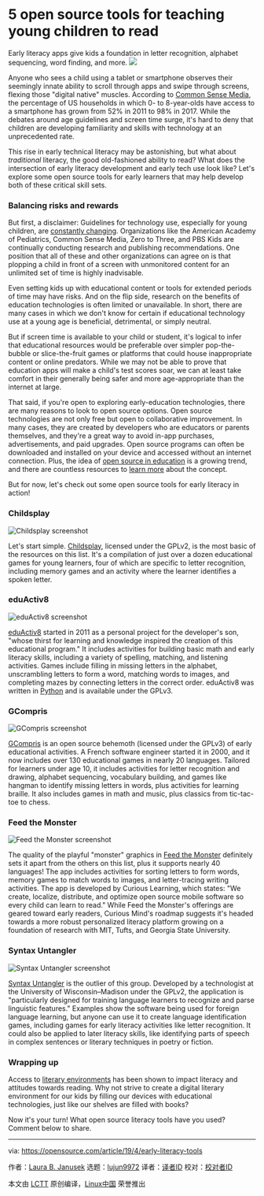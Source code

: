 [#]: collector: (lujun9972)
[#]: translator: ( )
[#]: reviewer: ( )
[#]: publisher: ( )
[#]: url: ( )
[#]: subject: (5 open source tools for teaching young children to read)
[#]: via: (https://opensource.com/article/19/4/early-literacy-tools)
[#]: author: (Laura B. Janusek https://opensource.com/users/lbjanusek)

5 open source tools for teaching young children to read
======
Early literacy apps give kids a foundation in letter recognition,
alphabet sequencing, word finding, and more.
![][1]

Anyone who sees a child using a tablet or smartphone observes their seemingly innate ability to scroll through apps and swipe through screens, flexing those "digital native" muscles. According to [Common Sense Media][2], the percentage of US households in which 0- to 8-year-olds have access to a smartphone has grown from 52% in 2011 to 98% in 2017. While the debates around age guidelines and screen time surge, it's hard to deny that children are developing familiarity and skills with technology at an unprecedented rate.

This rise in early technical literacy may be astonishing, but what about _traditional_ literacy, the good old-fashioned ability to read? What does the intersection of early literacy development and early tech use look like? Let's explore some open source tools for early learners that may help develop both of these critical skill sets.

### Balancing risks and rewards

But first, a disclaimer: Guidelines for technology use, especially for young children, are [constantly changing][3]. Organizations like the American Academy of Pediatrics, Common Sense Media, Zero to Three, and PBS Kids are continually conducting research and publishing recommendations. One position that all of these and other organizations can agree on is that plopping a child in front of a screen with unmonitored content for an unlimited set of time is highly inadvisable.

Even setting kids up with educational content or tools for extended periods of time may have risks. And on the flip side, research on the benefits of education technologies is often limited or unavailable. In short, there are many cases in which we don't know for certain if educational technology use at a young age is beneficial, detrimental, or simply neutral.

But if screen time is available to your child or student, it's logical to infer that educational resources would be preferable over simpler pop-the-bubble or slice-the-fruit games or platforms that could house inappropriate content or online predators. While we may not be able to prove that education apps will make a child's test scores soar, we can at least take comfort in their generally being safer and more age-appropriate than the internet at large.

That said, if you're open to exploring early-education technologies, there are many reasons to look to open source options. Open source technologies are not only free but open to collaborative improvement. In many cases, they are created by developers who are educators or parents themselves, and they're a great way to avoid in-app purchases, advertisements, and paid upgrades. Open source programs can often be downloaded and installed on your device and accessed without an internet connection. Plus, the idea of [open source in education][4] is a growing trend, and there are countless resources to [learn more][5] about the concept.

But for now, let's check out some open source tools for early literacy in action!

### Childsplay

![Childsplay screenshot][6]

Let's start simple. [Childsplay][7], licensed under the GPLv2, is the most basic of the resources on this list. It's a compilation of just over a dozen educational games for young learners, four of which are specific to letter recognition, including memory games and an activity where the learner identifies a spoken letter.

### eduActiv8

![eduActiv8 screenshot][8]

[eduActiv8][9] started in 2011 as a personal project for the developer's son, "whose thirst for learning and knowledge inspired the creation of this educational program." It includes activities for building basic math and early literacy skills, including a variety of spelling, matching, and listening activities. Games include filling in missing letters in the alphabet, unscrambling letters to form a word, matching words to images, and completing mazes by connecting letters in the correct order. eduActiv8 was written in [Python][10] and is available under the GPLv3.

### GCompris

![GCompris screenshot][11]

[GCompris][12] is an open source behemoth (licensed under the GPLv3) of early educational activities. A French software engineer started it in 2000, and it now includes over 130 educational games in nearly 20 languages. Tailored for learners under age 10, it includes activities for letter recognition and drawing, alphabet sequencing, vocabulary building, and games like hangman to identify missing letters in words, plus activities for learning braille. It also includes games in math and music, plus classics from tic-tac-toe to chess.

### Feed the Monster

![Feed the Monster screenshot][13]

The quality of the playful "monster" graphics in [Feed the Monster][14] definitely sets it apart from the others on this list, plus it supports nearly 40 languages! The app includes activities for sorting letters to form words, memory games to match words to images, and letter-tracing writing activities. The app is developed by Curious Learning, which states: "We create, localize, distribute, and optimize open source mobile software so every child can learn to read." While Feed the Monster's offerings are geared toward early readers, Curious Mind's roadmap suggests it's headed towards a more robust personalized literacy platform growing on a foundation of research with MIT, Tufts, and Georgia State University.

### Syntax Untangler

![Syntax Untangler screenshot][15]

[Syntax Untangler][16] is the outlier of this group. Developed by a technologist at the University of Wisconsin–Madison under the GPLv2, the application is "particularly designed for training language learners to recognize and parse linguistic features." Examples show the software being used for foreign language learning, but anyone can use it to create language identification games, including games for early literacy activities like letter recognition. It could also be applied to later literacy skills, like identifying parts of speech in complex sentences or literary techniques in poetry or fiction.

### Wrapping up

Access to [literary environments][17] has been shown to impact literacy and attitudes towards reading. Why not strive to create a digital literary environment for our kids by filling our devices with educational technologies, just like our shelves are filled with books?

Now it's your turn! What open source literacy tools have you used? Comment below to share.

--------------------------------------------------------------------------------

via: https://opensource.com/article/19/4/early-literacy-tools

作者：[Laura B. Janusek][a]
选题：[lujun9972][b]
译者：[译者ID](https://github.com/译者ID)
校对：[校对者ID](https://github.com/校对者ID)

本文由 [LCTT](https://github.com/LCTT/TranslateProject) 原创编译，[Linux中国](https://linux.cn/) 荣誉推出

[a]: https://opensource.com/users/lbjanusek
[b]: https://github.com/lujun9972
[1]: https://opensource.com/sites/default/files/styles/image-full-size/public/lead-images/idea_innovation_kid_education.png?itok=3lRp6gFa
[2]: https://www.commonsensemedia.org/research/the-common-sense-census-media-use-by-kids-age-zero-to-eight-2017?action
[3]: https://www.businessinsider.com/smartphone-use-young-kids-toddlers-limits-science-2018-3
[4]: /article/18/1/best-open-education
[5]: https://opensource.com/resources/open-source-education
[6]: https://opensource.com/sites/default/files/uploads/cp_flashcards.gif (Childsplay screenshot)
[7]: http://www.childsplay.mobi/
[8]: https://opensource.com/sites/default/files/uploads/eduactiv8.jpg (eduActiv8 screenshot)
[9]: https://www.eduactiv8.org/
[10]: /article/17/11/5-approaches-learning-python
[11]: https://opensource.com/sites/default/files/uploads/gcompris2.png (GCompris screenshot)
[12]: https://gcompris.net/index-en.html
[13]: https://opensource.com/sites/default/files/uploads/feedthemonster.png (Feed the Monster screenshot)
[14]: https://www.curiouslearning.org/
[15]: https://opensource.com/sites/default/files/uploads/syntaxuntangler.png (Syntax Untangler screenshot)
[16]: https://courses.dcs.wisc.edu/untangler/
[17]: http://www.jstor.org/stable/41386459
